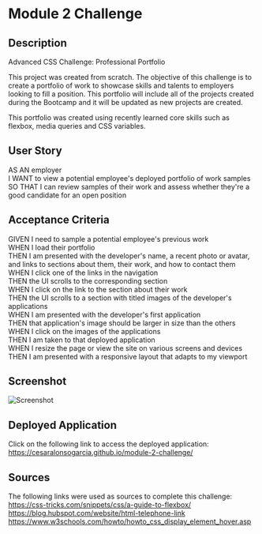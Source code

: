 # Module 2 Challenge

## Description

Advanced CSS Challenge: Professional Portfolio  

This project was created from scratch. The objective of this challenge is to create a portfolio of work to showcase skills and talents to employers looking to fill a position. This portfolio will include all of the projects created during the Bootcamp and it will be updated as new projects are created.

This portfolio was created using recently learned core skills such as flexbox, media queries and CSS variables.

## User Story

AS AN employer  
I WANT to view a potential employee's deployed portfolio of work samples  
SO THAT I can review samples of their work and assess whether
they're a good candidate for an open position

## Acceptance Criteria

GIVEN I need to sample a potential employee's previous work  
WHEN I load their portfolio  
THEN I am presented with the developer's name, a recent photo or avatar, and links to sections about them, their work, and how to contact them  
WHEN I click one of the links in the navigation  
THEN the UI scrolls to the corresponding section  
WHEN I click on the link to the section about their work  
THEN the UI scrolls to a section with titled images of the developer's applications  
WHEN I am presented with the developer's first application  
THEN that application's image should be larger in size than the others  
WHEN I click on the images of the applications  
THEN I am taken to that deployed application  
WHEN I resize the page or view the site on various screens and devices  
THEN I am presented with a responsive layout that adapts to my viewport  

## Screenshot

![Screenshot](https://github.com/cesaralonsogarcia/module-2-challenge/blob/main/assets/images/CAG-Portfolio-screenshot.png)

## Deployed Application

Click on the following link to access the deployed application:  
https://cesaralonsogarcia.github.io/module-2-challenge/

## Sources

The following links were used as sources to complete this challenge:  
https://css-tricks.com/snippets/css/a-guide-to-flexbox/  
https://blog.hubspot.com/website/html-telephone-link  
https://www.w3schools.com/howto/howto_css_display_element_hover.asp  